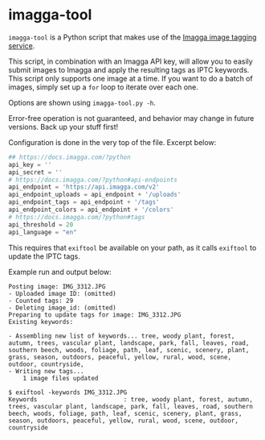 # imagga-tool

`imagga-tool` is a Python script that makes use of the [Imagga image tagging service](https://imagga.com). 

This script, in combination with an Imagga API key, will allow you to easily submit images to Imagga and apply the resulting tags as IPTC keywords. This script only supports one image at a time. If you want to do a batch of images, simply set up a `for` loop to iterate over each one. 

Options are shown using `imagga-tool.py -h`. 

Error-free operation is not guaranteed, and behavior may change in future versions. Back up your stuff first!

Configuration is done in the very top of the file. Excerpt below:

```python
## https://docs.imagga.com/?python
api_key = '' 
api_secret = '' 
# https://docs.imagga.com/?python#api-endpoints
api_endpoint = 'https://api.imagga.com/v2'
api_endpoint_uploads = api_endpoint + '/uploads'
api_endpoint_tags = api_endpoint + '/tags'
api_endpoint_colors = api_endpoint + '/colors'
# https://docs.imagga.com/?python#tags
api_threshold = 20
api_language = "en"
```

This requires that `exiftool` be available on your path, as it calls `exiftool` to update the IPTC tags. 

Example run and output below:

```
Posting image: IMG_3312.JPG
- Uploaded image ID: (omitted)
- Counted tags: 29
- Deleting image_id: (omitted)
Preparing to update tags for image: IMG_3312.JPG
Existing keywords:

- Assembling new list of keywords... tree, woody plant, forest, autumn, trees, vascular plant, landscape, park, fall, leaves, road, southern beech, woods, foliage, path, leaf, scenic, scenery, plant, grass, season, outdoors, peaceful, yellow, rural, wood, scene, outdoor, countryside, 
- Writing new tags...
    1 image files updated
```
```
$ exiftool -keywords IMG_3312.JPG
Keywords                        : tree, woody plant, forest, autumn, trees, vascular plant, landscape, park, fall, leaves, road, southern beech, woods, foliage, path, leaf, scenic, scenery, plant, grass, season, outdoors, peaceful, yellow, rural, wood, scene, outdoor, countryside
```
